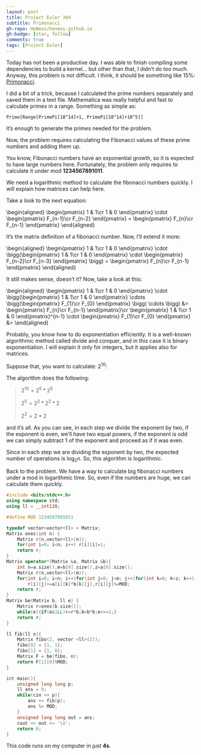 ```yaml
---
layout: post
title: Project Euler 304
subtitle: Primonacci
gh-repo: HeNeos/heneos.github.io
gh-badge: [star, follow]
comments: true
tags: [Project Euler]
---
```


Today has not been a productive day. I was able to finish compiling some dependencies to build a kernel… but other than that, I didn’t do too much.
Anyway, this problem is not difficult. I think, it should be something like $15\%$: [Primonacci](https://projecteuler.net/problem=304).


I did a bit of a trick, because I calculated the prime numbers separately and saved them in a text file. Mathematica was really helpful and fast to calculate primes in a range. Something as simple as:

`Prime[Range[PrimePi[10^14]+1, PrimePi[10^14]+10^5]]`

it’s enough to generate the primes needed for the problem.

Now, the problem requires calculating the Fibonacci values of these prime numbers and adding them up.

You know, Fibonacci numbers have an exponential growth, so it is expected to have large numbers here. Fortunately, the problem only requires to calculate it under mod **1234567891011**.

We need a logarithmic method to calculate the fibonacci numbers quickly. I will explain how matrices can help here.

Take a look to the next equation:

\begin{aligned}
\begin{pmatrix}
1 & 1\cr
1 & 0
\end{pmatrix} \cdot \begin{pmatrix}
F_{n-1}\cr
F_{n-2}
\end{pmatrix} = \begin{pmatrix}
F_{n}\cr
F_{n-1}
\end{pmatrix}
\end{aligned}

It’s the matrix definition of a fibonacci number. Now, I’ll extend it more:

\begin{aligned}
\begin{pmatrix}
1 & 1\cr
1 & 0
\end{pmatrix} \cdot \bigg(\begin{pmatrix}
1 & 1\cr
1 & 0
\end{pmatrix} \cdot \begin{pmatrix}
F_{n-2}\cr
F_{n-3}
\end{pmatrix} \bigg) = \begin{pmatrix}
F_{n}\cr
F_{n-1}
\end{pmatrix}
\end{aligned}

It still makes sense, doesn’t it? Now, take a look at this:

\begin{aligned}
\begin{pmatrix}
1 & 1\cr
1 & 0
\end{pmatrix} \cdot \bigg(\begin{pmatrix}
1 & 1\cr
1 & 0
\end{pmatrix} \cdots \bigg(\begin{pmatrix}
F_{1}\cr
F_{0}
\end{pmatrix} \bigg) \cdots \bigg) &= \begin{pmatrix}
F_{n}\cr
F_{n-1}
\end{pmatrix}\cr
\begin{pmatrix}
1 & 1\cr
1 & 0
\end{pmatrix}^{n-1} \cdot \begin{pmatrix}
F_{1}\cr
F_{0}
\end{pmatrix} &=
\end{aligned}

Probably, you know how to do exponentiation efficiently. It is a well-known algorithmic method called divide and conquer, and in this case it is binary exponentiation. I will explain it only for integers, but it applies also for matrices.

Suppose that, you want to calculate: $2^{10}$:

The algorithm does the following:

> $2^{10} = 2^{5} * 2^{5}$
>
> $2^{5} = 2^{2} * 2^{2} * 2$
>
> $2^{2} = 2*2$

and it’s all. As you can see, in each step we divide the exponent by two, if the exponent is even, we’ll have two equal powers, if the exponent is odd we can simply subtract 1 of the exponent and proceed as if it was even.

Since in each step we are dividing the exponent by two, the expected number of operations is $\log_{2} n$. So, this algorithm is logarithmic.

Back to the problem. We have a way to calculate big fibonacci numbers under a mod in logarithmic time. So, even if the numbers are huge, we can calculate them quickly.

```c++
#include <bits/stdc++.h>
using namespace std;
using ll = __int128;

#define MOD 1234567891011

typedef vector<vector<ll> > Matrix;
Matrix ones(int n) {
    Matrix r(n,vector<ll>(n));
    for(int i=0; i<n; i++) r[i][i]=1;
    return r;
}
Matrix operator*(Matrix &a, Matrix &b){
    int n=a.size(),m=b[0].size(),z=a[0].size();
    Matrix r(n,vector<ll>(m));
    for(int i=0; i<n; i++)for(int j=0; j<m; j++)for(int k=0; k<z; k++)
        r[i][j]+=a[i][k]*b[k][j],r[i][j]%=MOD;
    return r;
}
Matrix be(Matrix b, ll e) {
    Matrix r=ones(b.size());
    while(e){if(e&1LL)r=r*b;b=b*b;e>>=1;}
    return r;
}    

ll fib(ll n){
    Matrix fibo(2, vector <ll>(2));
    fibo[0] = {1, 1};
    fibo[1] = {1, 0};
    Matrix F = be(fibo, n);
    return F[1][0]%MOD;
}

int main(){
    unsigned long long p;
    ll ans = 0;
    while(cin >> p){
        ans += fib(p);
        ans %= MOD;
    }
    unsigned long long out = ans;
    cout << out << '\n';
    return 0;
}
```

This code runs on my computer in just **4s**.